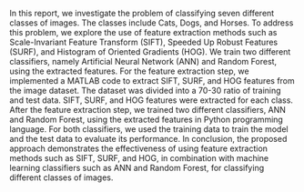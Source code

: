 In this report, we investigate the problem of classifying seven different classes of images. The
classes include Cats, Dogs, and Horses. To address this problem, we explore the use of feature
extraction methods such as Scale-Invariant Feature Transform (SIFT), Speeded Up Robust
Features (SURF), and Histogram of Oriented Gradients (HOG). We train two different
classifiers, namely Artificial Neural Network (ANN) and Random Forest, using the extracted
features.
For the feature extraction step, we implemented a MATLAB code to extract SIFT, SURF, and
HOG features from the image dataset. The dataset was divided into a 70-30 ratio of training and
test data. SIFT, SURF, and HOG features were extracted for each class.
After the feature extraction step, we trained two different classifiers, ANN and Random Forest,
using the extracted features in Python programming language. For both classifiers, we used the
training data to train the model and the test data to evaluate its performance.
In conclusion, the proposed approach demonstrates the effectiveness of using feature extraction
methods such as SIFT, SURF, and HOG, in combination with machine learning classifiers such
as ANN and Random Forest, for classifying different classes of images.
